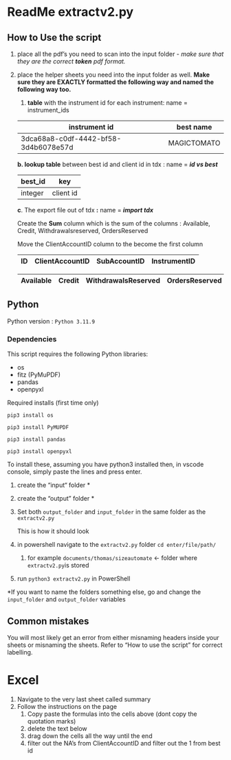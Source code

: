 # ReadMe extractv2.py

## How to Use the script

1. place all the pdf’s you need to scan into the input folder - *make sure that they are the correct **token** pdf format.* 
2. place the  helper sheets you need into the input folder as well. **Make sure they are EXACTLY formatted the following way and named the following way too.** 
    1.  **table** with the instrument id for each instrument: name = instrument_ids
    
    | instrument id | best name |
    | --- | --- |
    | 3dca68a8-c0df-4442-bf58-3d4b6078e57d | MAGICTOMATO |
    
    **b.  lookup table** between best id and client id in tdx : name = ***id vs best***
    
    | best_id | key |
    | --- | --- |
    | integer | client id |
    
     **c**. The export file out of tdx **:** name = ***import tdx***
    
    Create the **Sum** column which is the sum of the columns : Available, Credit, Withdrawalsreserved, OrdersReserved 
    
    Move the ClientAccountID column to the become the first column
    
    | ID | ClientAccountID | SubAccountID | InstrumentID |
    | --- | --- | --- | --- |
    
    | Available | Credit | WithdrawalsReserved | OrdersReserved |  Sum |
    | --- | --- | --- | --- | --- |

## Python

Python version : `Python 3.11.9`

### Dependencies

This script requires the following Python libraries:

- os
- fitz (PyMuPDF)
- pandas
- openpyxl

Required installs (first time only)

`pip3 install os`

`pip3 install PyMUPDF`

`pip3 install pandas`

`pip3 install openpyxl`

To install these, assuming you have python3 installed then, in vscode console, simply paste the lines and press enter.

1. create the “input“ folder *
2. create the “output” folder *
3. Set both `output_folder`  and `input_folder`  in the same folder as the  `extractv2.py`
    
    This is how it should look
    
   
    
4. in powershell navigate to the `extractv2.py` folder `cd enter/file/path/`
    1. for example `documents/thomas/sizeautomate` ← folder where `extractv2.py`is stored
5. run `python3 extractv2.py` in PowerShell

*If you want to name the folders something else, go and change the `input_folder`  and `output_folder`  variables

## Common mistakes

You will most likely get an error from either misnaming headers inside your sheets or misnaming the sheets. Refer to “How to use the script” for correct labelling. 

# Excel

1. Navigate to the very last sheet called summary
2. Follow the instructions on the page
    1. Copy paste the formulas into the cells above (dont copy the quotation marks)
    2. delete the text below
    3. drag down the cells all the way until the end
    4. filter out the NA’s from ClientAccountID and filter out the 1 from best id
